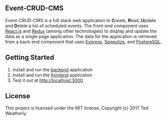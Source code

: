 ## Event-CRUD-CMS ##

Event-CRUD-CMS is a full stack web application to **C**reate, **R**ead, **U**pdate and **D**elete a list of scheduled events.  The front-end component uses [React.js](https://facebook.github.io/react/) and [Redux](http://redux.js.org/) (among other technologies) to display and update the data as a single page application.  The data for the application is retrieved from a back-end component that uses [Express](http://expressjs.com/), [Seqeulize](http://sequelizejs.com), and [PostgreSQL](https://www.postgresql.org/).

## Getting Started ##

 1. Install and run the [backend](https://github.com/tw3/event-crud-cms/tree/master/backend) application
 2. Install and run the [frontend](https://github.com/tw3/event-crud-cms/tree/master/frontend) application
 3. Test it out at [http://localhost:3000](http://localhost:3000)

## License ##

This project is licensed under the MIT license, Copyright (c) 2017 Ted Weatherly.
